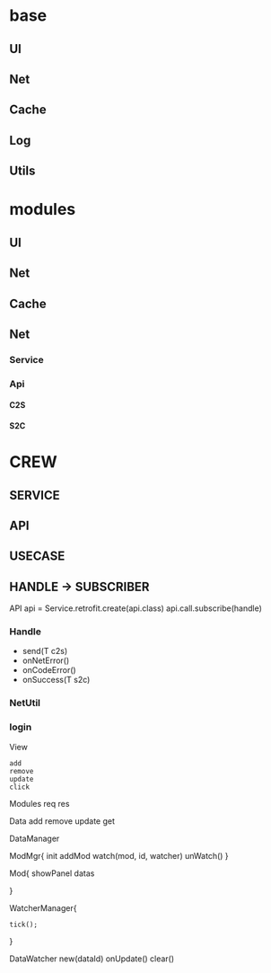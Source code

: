 

# base
## UI
## Net
## Cache
## Log
## Utils

# modules
## UI
## Net
## Cache


## Net
### Service
### Api
#### C2S
#### S2C

# CREW
## SERVICE
## API
## USECASE
## HANDLE -> SUBSCRIBER

API api = Service.retrofit.create(api.class)
api.call.subscribe(handle)


### Handle<T api>
+ send(T c2s)
+ onNetError()
+ onCodeError()
+ onSuccess(T s2c)

### NetUtil

### login











View

    add
    remove
    update
    click
    
Modules
    req
    res

Data 
    add
    remove
    update
    get

DataManager


ModMgr{
    init
    addMod
    watch(mod, id, watcher)
    unWatch()
}

Mod{
    showPanel
    datas
    
}

WatcherManager{

    tick();
}

DataWatcher
    new(dataId)
    onUpdate()
    clear()